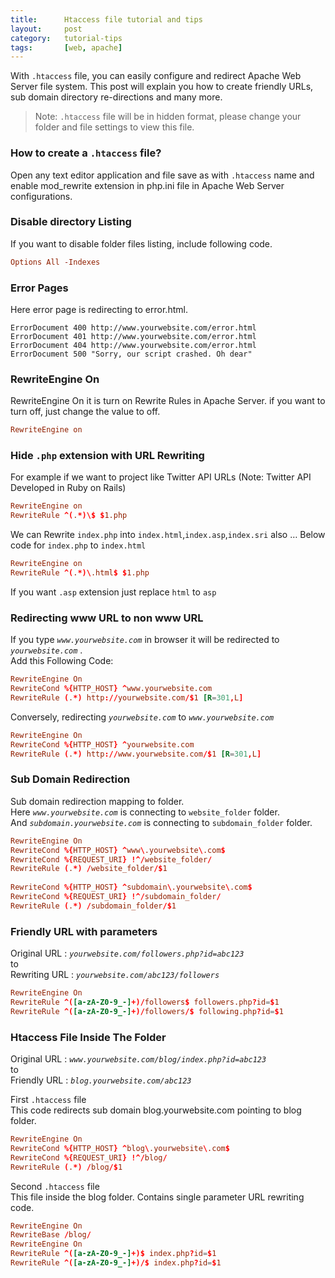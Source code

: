 ```yaml
---
title:      Htaccess file tutorial and tips
layout:     post
category:   tutorial-tips
tags:       [web, apache]
---
```


With `.htaccess` file, you can easily configure and redirect Apache Web Server file system.
This post will explain you how to create friendly URLs, sub domain directory re-directions and many more.

<!--more-->

> Note: `.htaccess` file will be in hidden format, please change your folder and file settings to view this file.

### How to create a `.htaccess` file?

Open any text editor application and file save as with `.htaccess` name and
enable mod_rewrite extension in php.ini file in Apache Web Server configurations.


### Disable directory Listing

If you want to disable folder files listing, include following code.

```conf
Options All -Indexes
```

### Error Pages

Here error page is redirecting to error.html.

```
ErrorDocument 400 http://www.yourwebsite.com/error.html
ErrorDocument 401 http://www.yourwebsite.com/error.html
ErrorDocument 404 http://www.yourwebsite.com/error.html
ErrorDocument 500 "Sorry, our script crashed. Oh dear"
```

### RewriteEngine On

RewriteEngine On it is turn on Rewrite Rules in Apache Server.
if you want to turn off, just change the value to off.

```conf
RewriteEngine on
```

### Hide `.php` extension with URL Rewriting

For example if we want to project like Twitter API URLs (Note: Twitter API Developed in Ruby on Rails)

```conf
RewriteEngine on
RewriteRule ^(.*)\$ $1.php
```

We can Rewrite `index.php` into `index.html`,`index.asp`,`index.sri` also …
Below code for `index.php` to `index.html`

```conf
RewriteEngine on
RewriteRule ^(.*)\.html$ $1.php
```

If you want `.asp` extension just replace `html` to `asp`

### Redirecting www URL to non www URL

If you type _`www.yourwebsite.com`_ in browser it will be redirected to _`yourwebsite.com`_ .   
Add this Following Code:

```conf
RewriteEngine On
RewriteCond %{HTTP_HOST} ^www.yourwebsite.com
RewriteRule (.*) http://yourwebsite.com/$1 [R=301,L]
```

Conversely, redirecting _`yourwebsite.com`_ to _`www.yourwebsite.com`_

```conf
RewriteEngine On
RewriteCond %{HTTP_HOST} ^yourwebsite.com
RewriteRule (.*) http://www.yourwebsite.com/$1 [R=301,L]
```

### Sub Domain Redirection   

Sub domain redirection mapping to folder.   
Here _`www.yourwebsite.com`_ is connecting to `website_folder` folder.   
And _`subdomain.yourwebsite.com`_ is connecting to `subdomain_folder` folder.

```conf
RewriteEngine On
RewriteCond %{HTTP_HOST} ^www\.yourwebsite\.com$
RewriteCond %{REQUEST_URI} !^/website_folder/
RewriteRule (.*) /website_folder/$1
 
RewriteCond %{HTTP_HOST} ^subdomain\.yourwebsite\.com$
RewriteCond %{REQUEST_URI} !^/subdomain_folder/
RewriteRule (.*) /subdomain_folder/$1
```

### Friendly URL with parameters
Original URL : _`yourwebsite.com/followers.php?id=abc123`_   
to   
Rewriting URL : _`yourwebsite.com/abc123/followers`_   

```conf
RewriteEngine On
RewriteRule ^([a-zA-Z0-9_-]+)/followers$ followers.php?id=$1
RewriteRule ^([a-zA-Z0-9_-]+)/followers/$ following.php?id=$1
```

### Htaccess File Inside The Folder

Original URL : _`www.yourwebsite.com/blog/index.php?id=abc123`_   
to   
Friendly URL : _`blog.yourwebsite.com/abc123`_   
   
First `.htaccess` file   
This code redirects sub domain blog.yourwebsite.com pointing to blog folder.   

```conf
RewriteEngine On
RewriteCond %{HTTP_HOST} ^blog\.yourwebsite\.com$
RewriteCond %{REQUEST_URI} !^/blog/
RewriteRule (.*) /blog/$1
```

Second `.htaccess` file   
This file inside the blog folder. Contains single parameter URL rewriting code.   

```conf
RewriteEngine On
RewriteBase /blog/
RewriteEngine On
RewriteRule ^([a-zA-Z0-9_-]+)$ index.php?id=$1
RewriteRule ^([a-zA-Z0-9_-]+)/$ index.php?id=$1
```